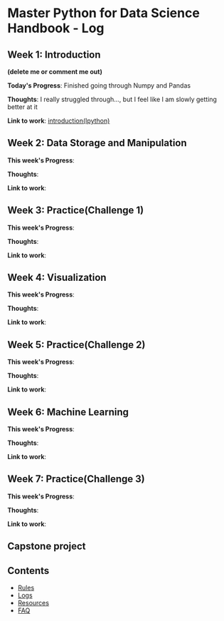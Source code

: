 # Master Python for Data Science Handbook - Log

## Week 1: Introduction
**(delete me or comment me out)**

**Today's Progress**: Finished going through Numpy and Pandas

**Thoughts**: I really struggled through..., but I feel like I am slowly getting better at it

**Link to work**: [introduction(Ipython)](www.example.com)

## Week 2: Data Storage and Manipulation

**This week's Progress**:

**Thoughts**:

**Link to work**:

## Week 3: Practice(Challenge 1)

**This week's Progress**:

**Thoughts**:

**Link to work**:

## Week 4: Visualization

**This week's Progress**:

**Thoughts**:

**Link to work**:

## Week 5: Practice(Challenge 2)

**This week's Progress**:

**Thoughts**:

**Link to work**:

## Week 6: Machine Learning

**This week's Progress**:

**Thoughts**:

**Link to work**:

## Week 7: Practice(Challenge 3)

**This week's Progress**:

**Thoughts**:

**Link to work**:

## Capstone project


## Contents
* [Rules](https://github.com/Python-4-DS/Cohort-1/edit/master/rules.md)
* [Logs](https://github.com/Python-4-DS/Cohort-1/blob/master/log.md)
* [Resources](https://github.com/Python-4-DS/Cohort-1/blob/master/resources.md)
* [FAQ](https://github.com/Python-4-DS/Cohort-1/blob/master/FAQ.md)
